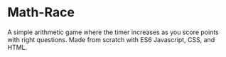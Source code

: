 # Math-Race
A simple arithmetic game where the timer increases as you score points with right questions. Made from scratch with ES6 Javascript, CSS, and HTML. 
